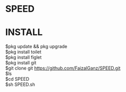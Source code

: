 # SPEED

# INSTALL
$pkg update && pkg upgrade                       
$pkg install toilet                           
$pkg install figlet                                 
$pkg install git                                 
$git clone git https://github.com/FaizalGanz/SPEED.git                                    
$ls                           
$cd SPEED                        
$sh SPEED.sh                              
    
